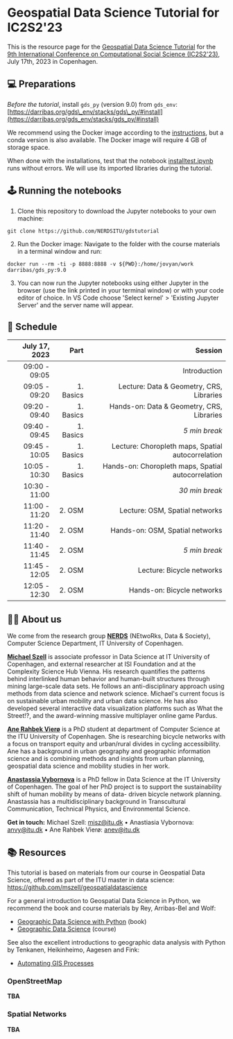 # Geospatial Data Science Tutorial for IC2S2'23

This is the resource page for the [Geospatial Data Science Tutorial](https://www.ic2s2.org/tutorials.html#geospatial) for the [9th International Conference on Computational Social Science (IC2S2'23)](https://www.ic2s2.org/), July 17th, 2023 in Copenhagen.

## 💻 Preparations

*Before the tutorial*, install `gds_py` (version 9.0) from `gds_env`: [https://darribas.org/gds\_env/stacks/gds\_py/#install](https://darribas.org/gds_env/stacks/gds_py/#install)

We recommend using the Docker image according to the [instructions](https://darribas.org/gds_env/guides/docker_install/), but a conda version is also available. The Docker image will require 4 GB of storage space. 

When done with the installations, test that the notebook [installtest.ipynb](installtest.ipynb) runs without errors. We will use its imported libraries during the tutorial.

## 🕹️ Running the notebooks

1. Clone this repository to download the Jupyter notebooks to your own machine:

```
git clone https://github.com/NERDSITU/gdstutorial
```

2. Run the Docker image: Navigate to the folder with the course materials in a terminal window and run:

```
docker run --rm -ti -p 8888:8888 -v ${PWD}:/home/jovyan/work darribas/gds_py:9.0
```

3. You can now run the Jupyter notebooks using either Jupyter in the browser (use the link printed in your terminal window) or with your code editor of choice. In VS Code choose 'Select kernel' > 'Existing Jupyter Server' and the server name will appear.

## 📅 Schedule

| July 17, 2023 | Part | Session |
|--------------:|-----:|-----------:|
| 09:00 - 09:05 |   |        Introduction  |
| 09:05 - 09:20 |  1. Basics |        Lecture: Data & Geometry, CRS, Libraries  |
| 09:20 - 09:40 |  1. Basics |        Hands-on: Data & Geometry, CRS, Libraries  |
| 09:40 - 09:45 |  1. Basics |        *5 min break*  |
| 09:45 - 10:05 |  1. Basics |        Lecture: Choropleth maps, Spatial autocorrelation  |
| 10:05 - 10:30 |  1. Basics |        Hands-on: Choropleth maps, Spatial autocorrelation  |
| 10:30 - 11:00 |   |        *30 min break*  |
| 11:00 - 11:20 |  2. OSM |        Lecture: OSM, Spatial networks  |
| 11:20 - 11:40 |  2. OSM |        Hands-on: OSM, Spatial networks  |
| 11:40 - 11:45 |  2. OSM |        *5 min break*  |
| 11:45 - 12:05 |  2. OSM |        Lecture: Bicycle networks  |
| 12:05 - 12:30 |  2. OSM |        Hands-on: Bicycle networks  |

<!-- - schedule markdown table +links to materials -->

## 🧑‍🏫 About us 

We come from the research group [**NERDS**](<https://nerds.itu.dk/>) (NEtwoRks, Data & Society), Computer Science Department, IT University of Copenhagen.

[**Michael Szell**](<http://michael.szell.net/>) is associate professor in Data Science at IT University of Copenhagen, and external researcher at ISI Foundation and at the Complexity Science Hub Vienna. His research quantifies the patterns behind interlinked human behavior and human-built structures through mining large-scale data sets. He follows an anti-disciplinary approach using methods from data science and network science. Michael's current focus is on sustainable urban mobility and urban data science. He has also developed several interactive data visualization platforms such as What the Street!?, and the award-winning massive multiplayer online game Pardus.

[**Ane Rahbek Vierø**](https://anerv.github.io/) is a PhD student at department of Computer Science at the ITU University of Copenhagen. She is researching bicycle networks with a focus on transport equity and urban/rural divides in cycling accessibility. Ane has a background in urban geography and geographic information science and is combining methods and insights from urban planning, geospatial data science and mobility studies in her work.

[**Anastassia Vybornova**](https://github.com/anastassiavybornova) is a PhD fellow in Data Science at the IT University of Copenhagen. The goal of her PhD project is to support the sustainability shift of human mobility by means of data- driven bicycle network planning. Anastassia has a multidisciplinary background in Transcultural Communication, Technical Physics, and Environmental Science.

**Get in touch:** Michael Szell: <misz@itu.dk> • Anastiasia Vybornova: <anvy@itu.dk> • Ane Rahbek Vierø: <anev@itu.dk>

## 📚 Resources 

This tutorial is based on materials from our course in Geospatial Data Science, offered as part of the ITU master in data science: <https://github.com/mszell/geospatialdatascience>

For a general introduction to Geospatial Data Science in Python, we recommend the book and course materials by Rey, Arribas-Bel and Wolf:

* [Geographic Data Science with Python](<https://geographicdata.science/book/intro.html>) (book)
* [Geographic Data Science](https://darribas.org/gds_course/content/home.html) (course)

See also the excellent introductions to geographic data analysis with Python by Tenkanen, Heikinheimo, Aagesen and Fink:

* [Automating GIS Processes](<https://autogis-site.readthedocs.io/en/latest/>)

<!-- Add resources specifically for the intro part (Geopandas, map projections, choropleths, etc) -->

<!-- Add resources specifically for osm and osmnx) -->

### OpenStreetMap

**TBA**

### Spatial Networks

**TBA**
